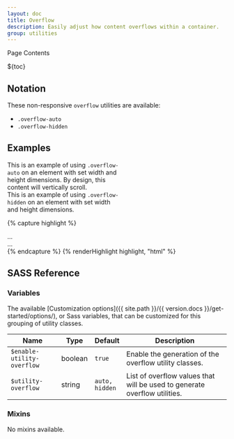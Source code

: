 ```yaml
---
layout: doc
title: Overflow
description: Easily adjust how content overflows within a container.
group: utilities
---
```


<div class="h3 cf-toc-header">Page Contents</div>

${toc}

## Notation

These non-responsive `overflow` utilities are available:
- `.overflow-auto`
- `.overflow-hidden`

## Examples

<div class="cf-example d-md-flex">
  <div class="overflow-auto p-1 mb-1 mb-md-0 me-md-1 bg-light" style="max-width: 260px; max-height: 100px;">
    This is an example of using <code>.overflow-auto</code> on an element with set width and height dimensions. By design, this content will vertically scroll.
  </div>
  <div class="overflow-hidden p-1 bg-light" style="max-width: 260px; max-height: 100px;">
    This is an example of using <code>.overflow-hidden</code> on an element with set width and height dimensions.
  </div>
</div>

{% capture highlight %}
<div class="overflow-auto">...</div>
<div class="overflow-hidden">...</div>
{% endcapture %}
{% renderHighlight highlight, "html" %}

## SASS Reference

### Variables

The available [Customization options]({{ site.path }}/{{ version.docs }}/get-started/options/), or Sass variables, that can be customized for this grouping of utility classes.

<div class="table-scroll">
  <table class="table table-bordered table-striped">
    <thead>
      <tr>
        <th style="width: 100px;">Name</th>
        <th style="width: 50px;">Type</th>
        <th style="width: 50px;">Default</th>
        <th>Description</th>
      </tr>
    </thead>
    <tbody>
      <tr>
        <td><code>$enable-utility-overflow</code></td>
        <td>boolean</td>
        <td><code>true</code></td>
        <td>
          Enable the generation of the overflow utility classes.
        </td>
      </tr>
      <tr>
        <td><code>$utility-overflow</code></td>
        <td>string</td>
        <td><code>auto, hidden</code></td>
        <td>
          List of overflow values that will be used to generate overflow utilities.
        </td>
      </tr>
    </tbody>
  </table>
</div>

### Mixins

No mixins available.
